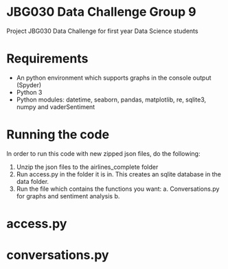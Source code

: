 # JBG030 Data Challenge Group 9
Project JBG030 Data Challenge for first year Data Science students

# Requirements
* An python environment which supports graphs in the console output (Spyder)
* Python 3
* Python modules: datetime, seaborn, pandas, matplotlib, re, sqlite3, numpy and vaderSentiment

# Running the code
In order to run this code with new zipped json files, do the following:
1. Unzip the json files to the airlines_complete folder
2. Run access.py in the folder it is in. This creates an sqlite database in the data folder.
3. Run the file which contains the functions you want:
    a. Conversations.py for graphs and sentiment analysis
    b. 
# access.py


# conversations.py